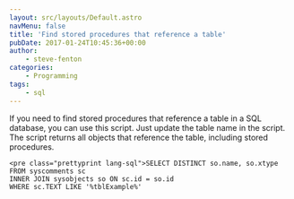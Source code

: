 ```yaml
---
layout: src/layouts/Default.astro
navMenu: false
title: 'Find stored procedures that reference a table'
pubDate: 2017-01-24T10:45:36+00:00
author:
    - steve-fenton
categories:
    - Programming
tags:
    - sql
---
```


If you need to find stored procedures that reference a table in a SQL database, you can use this script. Just update the table name in the script. The script returns all objects that reference the table, including stored procedures.

```
<pre class="prettyprint lang-sql">SELECT DISTINCT so.name, so.xtype
FROM syscomments sc
INNER JOIN sysobjects so ON sc.id = so.id
WHERE sc.TEXT LIKE '%tblExample%'
```